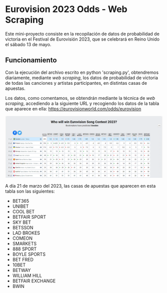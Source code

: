 # Eurovision 2023 Odds - Web Scraping

Este mini-proyecto consiste en la recopilación de datos de probabilidad de victoria en el Festival de Eurovisión 2023, que se celebrará en Reino Unido el sábado 13 de mayo.

## Funcionamiento

Con la ejecución del archivo escrito en python 'scraping.py', obtendremos diariamente, mediante _web scraping_, los datos de probabilidad de victoria de todas las canciones y artistas participantes, en distintas casas de apuestas.

Los datos, como comentamos, se obtendrán mediante la técnica de _web scraping_, accediendo a la siguiente URL y recogiendo los datos de la tabla que aparece en ella: https://eurovisionworld.com/odds/eurovision

![eurovisionworld.com-odds-table](assets/odds-eurovision-web-table.png)

A día 21 de marzo del 2023, las casas de apuestas que aparecen en esta tabla son las siguientes:

- BET365
- UNIBET
- COOL BET
- BETFAIR SPORT
- SKY BET
- BETSSON 
- LAD BROKES
- COMEON
- SMARKETS
- 888 SPORT
- BOYLE SPORTS
- BET FRED
- 10BET
- BETWAY
- WILLIAM HILL
- BETFAIR EXCHANGE
- BWIN